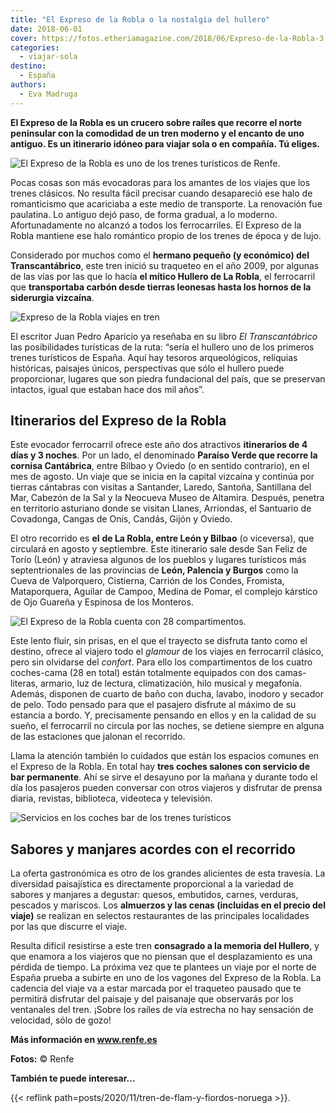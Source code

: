 ```yaml
---
title: "El Expreso de la Robla o la nostalgia del hullero"
date: 2018-06-01
cover: https://fotos.etheriamagazine.com/2018/06/Expreso-de-la-Robla-3.jpg
categories: 
  - viajar-sola
destino: 
  - España
authors: 
  - Eva Madruga
---
```


**El Expreso de la Robla es un crucero sobre raíles que recorre el norte peninsular con 
la comodidad de un tren moderno y el encanto de uno antiguo. Es un itinerario idóneo 
para viajar sola o en compañía. Tú eliges.** 

![El Expreso de la Robla es uno de los trenes turísticos de Renfe.](https://fotos.etheriamagazine.com/2018/06/Expreso-de-la-Robla-6.jpg "El Expreso de la Robla es uno de los trenes turísticos de Renfe.")

Pocas cosas son más evocadoras para los amantes de los viajes que los trenes clásicos. 
No resulta fácil precisar cuando desapareció ese halo de romanticismo que acariciaba a 
este medio de transporte. La renovación fue paulatina. Lo antiguo dejó paso, de forma 
gradual, a lo moderno. Afortunadamente no alcanzó a todos los ferrocarriles. El Expreso 
de la Robla mantiene ese halo romántico propio de los trenes de época y de lujo. 

Considerado por muchos como el **hermano pequeño (y económico) del Transcantábrico**, 
este tren inició su traqueteo en el año 2009, por algunas de las vías por las que lo 
hacía **el mítico Hullero de La Robla**, el ferrocarril que **transportaba carbón desde 
tierras leonesas hasta los hornos de la siderurgia vizcaína**. 

![Expreso de la Robla viajes en tren](https://fotos.etheriamagazine.com/2018/06/Expreso-de-la-Robla-3.jpg "El Expreso de la Robla inició su traqueteo en 2009.")

El escritor Juan Pedro Aparicio ya reseñaba en su libro _El Transcantábrico_ las 
posibilidades turísticas de la ruta: “sería el hullero uno de los primeros trenes 
turísticos de España. Aquí hay tesoros arqueológicos, reliquias históricas, paisajes 
únicos, perspectivas que sólo el hullero puede proporcionar, lugares que son piedra 
fundacional del país, que se preservan intactos, igual que estaban hace dos mil años”. 

## Itinerarios del Expreso de la Robla

Este evocador ferrocarril ofrece este año dos atractivos **itinerarios de 4 días y 3 
noches**. Por un lado, el denominado **Paraíso Verde que recorre la cornisa 
Cantábrica**, entre Bilbao y Oviedo (o en sentido contrario), en el mes de agosto. Un 
viaje que se inicia en la capital vizcaína y continúa por tierras cántabras con visitas 
a Santander, Laredo, Santoña, Santillana del Mar, Cabezón de la Sal y la Neocueva Museo 
de Altamira. Después, penetra en territorio asturiano donde se visitan Llanes, 
Arriondas, el Santuario de Covadonga, Cangas de Onís, Candás, Gijón y Oviedo. 

El otro recorrido es **el** **de La Robla, entre León y Bilbao** (o viceversa), que 
circulará en agosto y septiembre. Este itinerario sale desde San Feliz de Torío (León) y 
atraviesa algunos de los pueblos y lugares turísticos más septentrionales de las 
provincias de **León, Palencia y Burgos** como la Cueva de Valporquero, Cistierna, 
Carrión de los Condes, Fromista, Mataporquera, Aguilar de Campoo, Medina de Pomar, el 
complejo kárstico de Ojo Guareña y Espinosa de los Monteros. 

![El Expreso de la Robla cuenta con 28 compartimentos.](https://fotos.etheriamagazine.com/2018/06/Expreso-de-la-Robla-2.jpg "El Expreso de la Robla cuenta con 28 compartimentos.")

Este lento fluir, sin prisas, en el que el trayecto se disfruta tanto como el destino, 
ofrece al viajero todo el _glamour_ de los viajes en ferrocarril clásico, pero sin 
olvidarse del _confort_. Para ello los compartimentos de los cuatro coches-cama (28 en 
total) están totalmente equipados con dos camas-literas, armario, luz de lectura, 
climatización, hilo musical y megafonía. Además, disponen de cuarto de baño con ducha, 
lavabo, inodoro y secador de pelo. Todo pensado para que el pasajero disfrute al máximo 
de su estancia a bordo. Y, precisamente pensando en ellos y en la calidad de su sueño, 
el ferrocarril no circula por las noches, se detiene siempre en alguna de las estaciones 
que jalonan el recorrido. 

Llama la atención también lo cuidados que están los espacios comunes en el Expreso de la 
Robla. En total hay **tres coches salones con servicio de bar permanente**. Ahí se sirve 
el desayuno por la mañana y durante todo el día los pasajeros pueden conversar con otros 
viajeros y disfrutar de prensa diaria, revistas, biblioteca, videoteca y televisión. 

![Servicios en los coches bar de los trenes turísticos](https://fotos.etheriamagazine.com/2018/06/Expreso-de-la-Robla-5.jpg "Los tres coches bar disponen de un servicio de bar permanente.")

## Sabores y manjares acordes con el recorrido

La oferta gastronómica es otro de los grandes alicientes de esta travesía. La diversidad 
paisajística es directamente proporcional a la variedad de sabores y manjares a 
degustar: quesos, embutidos, carnes, verduras, pescados y mariscos. Los **almuerzos y 
las cenas (incluidas en el precio del viaje)** se realizan en selectos restaurantes de 
las principales localidades por las que discurre el viaje. 

Resulta difícil resistirse a este tren **consagrado a la memoria del Hullero**, y que 
enamora a los viajeros que no piensan que el desplazamiento es una pérdida de tiempo. La 
próxima vez que te plantees un viaje por el norte de España prueba a subirte en uno de 
los vagones del Expreso de la Robla. La cadencia del viaje va a estar marcada por el 
traqueteo pausado que te permitirá disfrutar del paisaje y del paisanaje que observarás 
por los ventanales del tren. ¡Sobre los raíles de vía estrecha no hay sensación de 
velocidad, sólo de gozo! 

**Más información en www.renfe.es** 

**Fotos:** © Renfe 

**También te puede interesar...** 

{{< reflink path=posts/2020/11/tren-de-flam-y-fiordos-noruega >}}.
